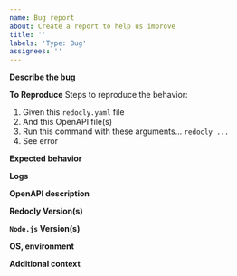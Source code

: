 ```yaml
---
name: Bug report
about: Create a report to help us improve
title: ''
labels: 'Type: Bug'
assignees: ''
---
```


**Describe the bug**

<!-- A clear and concise description of what the bug is. -->

**To Reproduce**
Steps to reproduce the behavior:

1. Given this `redocly.yaml` file
2. And this OpenAPI file(s)
3. Run this command with these arguments... `redocly ...`
4. See error

**Expected behavior**

<!-- A clear and concise description of what you expected to happen. -->

**Logs**

<!-- If applicable, add logs to help explain your problem. -->

**OpenAPI description**

<!-- If applicable, add an OpenAPI description and `redocly.yaml` configuration file that helps reproduce the problem.
At a minimum, please state the specification version(s) you're using (e.g. 2.0, 3.0, 3.1, 3.2). -->

**Redocly Version(s)**

<!-- What version of Redocly CLI are you using? -->

**`Node.js` Version(s)**

<!-- What version of `node.js` are you using? -->

**OS, environment**

<!-- What OS are you using? -->

**Additional context**

<!-- Add any other context about the problem here. -->
